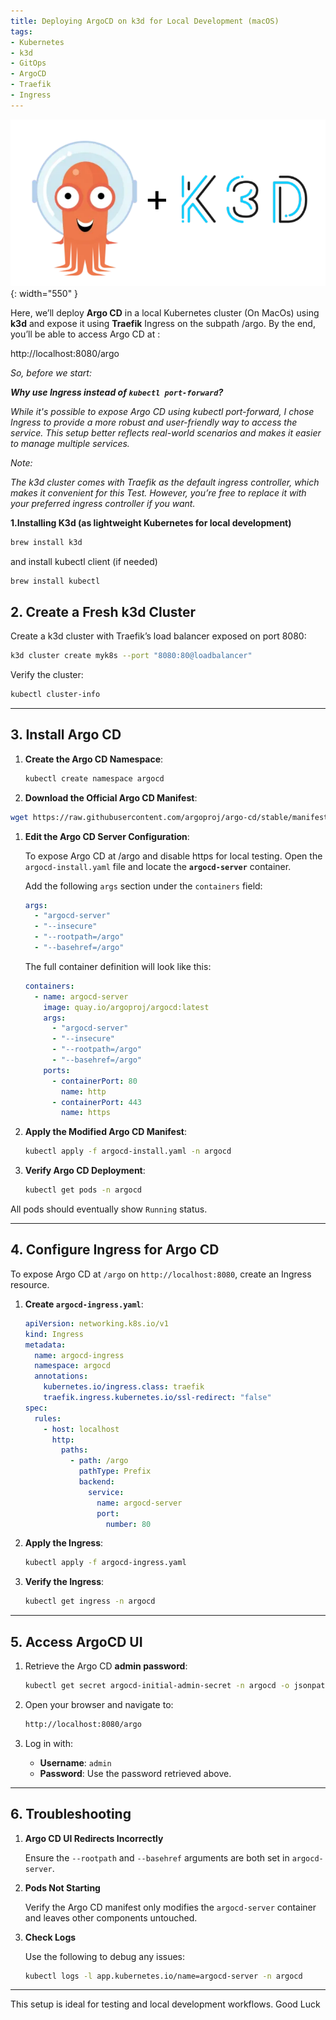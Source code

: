 ```yaml
---
title: Deploying ArgoCD on k3d for Local Development (macOS)
tags:
- Kubernetes
- k3d
- GitOps
- ArgoCD
- Traefik
- Ingress
---
```


![image info](assets/images/logo-k3d-argocd.png){: width="550" }


Here, we’ll deploy **Argo CD** in a local Kubernetes cluster (On MacOs) using **k3d** and expose it using **Traefik** Ingress on the subpath /argo. By the end, you’ll be able to access Argo CD at :

http://localhost:8080/argo

*So, before we start:*

***Why use Ingress instead of `kubectl port-forward`?***

*While it's possible to expose Argo CD using kubectl port-forward, I chose Ingress to provide a more robust and user-friendly way to access the service. This setup better reflects real-world scenarios and makes it easier to manage multiple services.*

*Note:*

*The k3d cluster comes with Traefik as the default ingress controller, which makes it convenient for this Test. However, you’re free to replace it with your preferred ingress controller if you want.*

**1.Installing K3d (as lightweight Kubernetes for local development)**

```bash
brew install k3d 
```

and install kubectl client (if needed)

```bash
brew install kubectl
```

## **2. Create a Fresh k3d Cluster**

Create a k3d cluster with Traefik’s load balancer exposed on port 8080:

```bash
k3d cluster create myk8s --port "8080:80@loadbalancer"
```

Verify the cluster:

```bash
kubectl cluster-info
```

---

## **3. Install Argo CD**

1. **Create the Argo CD Namespace**:
    
    ```bash
    kubectl create namespace argocd
    ```
    
2. **Download the Official Argo CD Manifest**:

```bash
wget https://raw.githubusercontent.com/argoproj/argo-cd/stable/manifests/install.yaml -O argocd-install.yaml
```

1. **Edit the Argo CD Server Configuration**:
    
    To expose Argo CD at /argo and disable https for local testing.
    Open the `argocd-install.yaml` file and locate the **`argocd-server`** container.
    
    Add the following `args` section under the `containers` field:
    
    ```yaml
    args:
      - "argocd-server"
      - "--insecure"
      - "--rootpath=/argo"
      - "--basehref=/argo"
    ```
    
    The full container definition will look like this:
    
    ```yaml
    containers:
      - name: argocd-server
        image: quay.io/argoproj/argocd:latest
        args:
          - "argocd-server"
          - "--insecure"
          - "--rootpath=/argo"
          - "--basehref=/argo"
        ports:
          - containerPort: 80
            name: http
          - containerPort: 443
            name: https
    ```
    
2. **Apply the Modified Argo CD Manifest**:
    
    ```bash
    kubectl apply -f argocd-install.yaml -n argocd
    ```
    
3. **Verify Argo CD Deployment**:
    
    ```bash
    kubectl get pods -n argocd
    ```
    

All pods should eventually show `Running` status.

---

## **4. Configure Ingress for Argo CD**

To expose Argo CD at `/argo` on `http://localhost:8080`, create an Ingress resource.

1. **Create `argocd-ingress.yaml`**:
    
    ```yaml
    apiVersion: networking.k8s.io/v1
    kind: Ingress
    metadata:
      name: argocd-ingress
      namespace: argocd
      annotations:
        kubernetes.io/ingress.class: traefik
        traefik.ingress.kubernetes.io/ssl-redirect: "false"
    spec:
      rules:
        - host: localhost
          http:
            paths:
              - path: /argo
                pathType: Prefix
                backend:
                  service:
                    name: argocd-server
                    port:
                      number: 80
    ```
    
2. **Apply the Ingress**:
    
    ```bash
    kubectl apply -f argocd-ingress.yaml
    ```
    
3. **Verify the Ingress**:
    
    ```bash
    kubectl get ingress -n argocd
    ```
    

---

## **5. Access ArgoCD UI**

1. Retrieve the Argo CD **admin password**:
    
    ```bash
    kubectl get secret argocd-initial-admin-secret -n argocd -o jsonpath="{.data.password}" | base64 -d
    ```
    
2. Open your browser and navigate to:
    
    ```bash
    http://localhost:8080/argo
    ```
    
3. Log in with:
    - **Username**: `admin`
    - **Password**: Use the password retrieved above.

---

## **6. Troubleshooting**

1. **Argo CD UI Redirects Incorrectly**
    
    Ensure the `--rootpath` and `--basehref` arguments are both set in `argocd-server`.
    
2. **Pods Not Starting**
    
    Verify the Argo CD manifest only modifies the `argocd-server` container and leaves other components untouched.
    
3. **Check Logs**
    
    Use the following to debug any issues:
    
    ```bash
    kubectl logs -l app.kubernetes.io/name=argocd-server -n argocd
    ```
    

---

This setup is ideal for testing and local development workflows.
Good Luck
